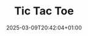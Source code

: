 ---
title: "Tic Tac Toe"
description: "A classic 3x3 grid game where two players take turns marking X or O until one wins or it’s a draw."
thumbnail: "/images/games/tic-tac-toe.jpg"
date: 2025-03-09T20:42:04+01:00
draft: false
genre: ["Puzzle", "Strategy"]
status: "Live"
active_users: "2K"
difficulty: "Easy"
controls:
  - key: "Mouse Click"
    action: "Place Mark (X or O)"
  - key: "Mouse Click (Game Over)"
    action: "Restart Game"
---